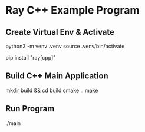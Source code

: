 # Ray C++ Example Program

## Create Virtual Env & Activate

python3 -m venv .venv
source .venv/bin/activate

pip install "ray[cpp]"

## Build C++ Main Application
mkdir build && cd build
cmake ..
make

## Run Program
./main

